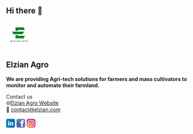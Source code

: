 ## Hi there 👋

![Image of Elzian Agro Logo](https://github.com/Elzian-Agro/.github/blob/Master/logo1.png?raw=true) <br>
  ## Elzian Agro
  **We are providing Agri-tech solutions for farmers and mass cultivators to monitor and automate their farmland.**
  
  Contact us <br/>
  :globe_with_meridians:[Elzian Agro Website](https://agro.elzian.com/) <br/>
  :e-mail: contact@elzian.com  <br/><br>
  [![linkedin](https://github.com/Elzian-Agro/.github/blob/Master/linkedin%20(3).png?raw=true)](https://lk.linkedin.com/company/elzianagro)
  [![Facebook](https://github.com/Elzian-Agro/.github/blob/Master/facebook.png?raw=true)](https://www.facebook.com/ELZIANAGRO)
  [![Instagram](https://github.com/Elzian-Agro/.github/blob/Master/instagram.png?raw=true)](https://www.instagram.com/elzian.agro/?utm_medium=copy_link)
<!--

**Here are some ideas to get you started:**

🙋‍♀️ A short introduction - what is your organization all about?
🌈 Contribution guidelines - how can the community get involved?
👩‍💻 Useful resources - where can the community find your docs? Is there anything else the community should know?
🍿 Fun facts - what does your team eat for breakfast?
🧙 Remember, you can do mighty things with the power of [Markdown](https://docs.github.com/github/writing-on-github/getting-started-with-writing-and-formatting-on-github/basic-writing-and-formatting-syntax)
-->
